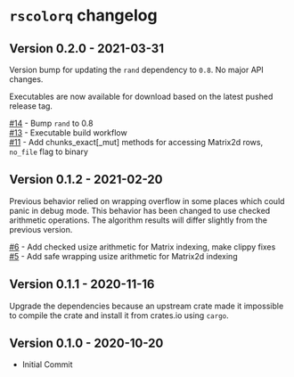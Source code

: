 # `rscolorq` changelog

## Version 0.2.0 - 2021-03-31
Version bump for updating the `rand` dependency to `0.8`. No major API changes.

Executables are now available for download based on the latest pushed release
tag.

[#14][14] - Bump `rand` to 0.8  
[#13][13] - Executable build workflow  
[#11][11] - Add chunks_exact[_mut] methods for accessing Matrix2d rows,
`no_file` flag to binary

## Version 0.1.2 - 2021-02-20
Previous behavior relied on wrapping overflow in some places which could panic
in debug mode. This behavior has been changed to use checked arithmetic
operations. The algorithm results will differ slightly from the previous
version.

[#6][6] -  Add checked usize arithmetic for Matrix indexing, make clippy fixes  
[#5][5] -  Add safe wrapping usize arithmetic for Matrix2d indexing

## Version 0.1.1 - 2020-11-16
Upgrade the dependencies because an upstream crate made it impossible to compile
the crate and install it from crates.io using `cargo`.

## Version 0.1.0 - 2020-10-20
- Initial Commit

[14]: https://github.com/okaneco/rscolorq/pull/14
[13]: https://github.com/okaneco/rscolorq/pull/13
[11]: https://github.com/okaneco/rscolorq/pull/11
[6]: https://github.com/okaneco/rscolorq/pull/6
[5]: https://github.com/okaneco/rscolorq/pull/5
